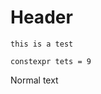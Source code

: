 <!-- TITLE: Home -->
<!-- SUBTITLE: A quick summary of Home -->

# Header
`this is a test`

```c_cpp
constexpr tets = 9
```

Normal text
